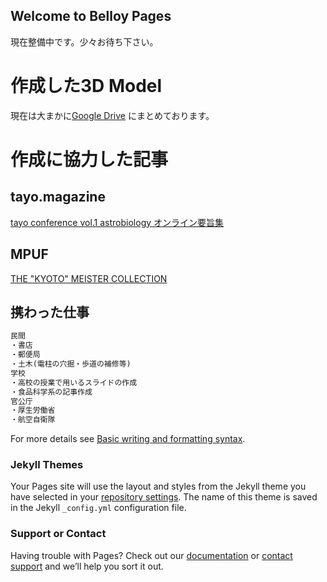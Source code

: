## Welcome to Belloy Pages

現在整備中です。少々お待ち下さい。


# 作成した3D Model
現在は大まかに[Google Drive](https://drive.google.com/drive/folders/1VVZuyV3QSCteyabnrhFWwVWebsH8wO69?usp=sharing)
にまとめております。


# 作成に協力した記事

## tayo.magazine
[tayo conference vol.1 astrobiology オンライン要旨集](https://magazine.tayo.jp/2021/09/16/tayo-conference-vol-1-astrobiology-%e3%82%aa%e3%83%b3%e3%83%a9%e3%82%a4%e3%83%b3%e8%a6%81%e6%97%a8%e9%9b%86/)
## MPUF
[THE "KYOTO" MEISTER COLLECTION](https://meistercollection.kyoto/)

## 携わった仕事
```markdown
民間
・書店
・郵便局
・土木(電柱の穴掘・歩道の補修等)
学校
・高校の授業で用いるスライドの作成
・食品科学系の記事作成
官公庁
・厚生労働省
・航空自衛隊
```


For more details see [Basic writing and formatting syntax](https://docs.github.com/en/github/writing-on-github/getting-started-with-writing-and-formatting-on-github/basic-writing-and-formatting-syntax).

### Jekyll Themes

Your Pages site will use the layout and styles from the Jekyll theme you have selected in your [repository settings](https://github.com/rabdology/belloy.github.io/settings/pages). The name of this theme is saved in the Jekyll `_config.yml` configuration file.

### Support or Contact

Having trouble with Pages? Check out our [documentation](https://docs.github.com/categories/github-pages-basics/) or [contact support](https://support.github.com/contact) and we’ll help you sort it out.

